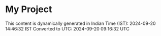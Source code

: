 # My Project

This content is dynamically generated in Indian Time (IST): 2024-09-20 14:46:32 IST
Converted to UTC: 2024-09-20 09:16:32 UTC
